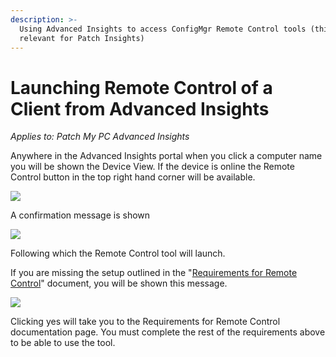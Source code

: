 ```yaml
---
description: >-
  Using Advanced Insights to access ConfigMgr Remote Control tools (this is not
  relevant for Patch Insights)
---
```


# Launching Remote Control of a Client from Advanced Insights

_Applies to: Patch My PC Advanced Insights_

Anywhere in the Advanced Insights portal when you click a computer name you will be shown the Device View. If the device is online the Remote Control button in the top right hand corner will be available.

![](/_images/image-%281075%29.png-"Device-View" "")

A confirmation message is shown

![](/_images/image-%281275%29.png-"Remote-Control-confirmation" "")

Following which the Remote Control tool will launch.&#x20;

If you are missing the setup outlined in the "[Requirements for Remote Control](requirements-for-advanced-insights-remote-control.md)" document, you will be shown this message.

![](/_images/You-might-be-missing-something.png-"Missing-handler-message" "")

Clicking yes will take you to the Requirements for Remote Control documentation page. You must complete the rest of the requirements above to be able to use the tool.
